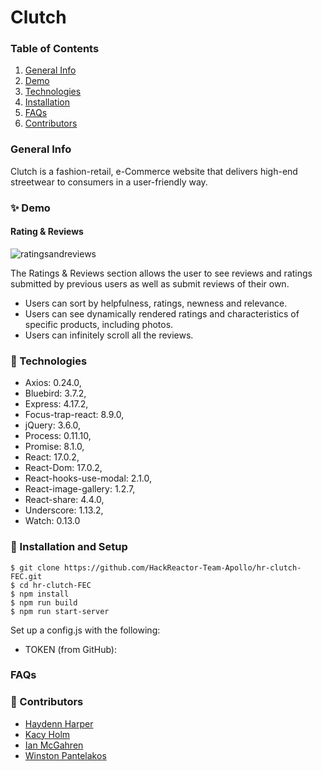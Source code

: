 # Clutch
### Table of Contents
1. [General Info](#🌴-General-Info)
2. [Demo](#✨-Demo)
3. [Technologies](#🧪-Technologies)
4. [Installation](#🚀-Installation)
5. [FAQs](#FAQS)
6. [Contributors](#🤝-Contributors)


### General Info
Clutch is a fashion-retail, e-Commerce website that delivers high-end streetwear to consumers in a user-friendly way. 


### ✨ Demo


#### Rating & Reviews
![ratingsandreviews](https://user-images.githubusercontent.com/91493090/149037692-0c07664a-3dd5-47d0-b0c9-e65b918d7291.gif)

The Ratings & Reviews section allows the user to see reviews and ratings submitted by previous users as well as submit reviews of their own.

* Users can sort by helpfulness, ratings, newness and relevance.
* Users can see dynamically rendered ratings and characteristics of specific products, including photos.
* Users can infinitely scroll all the reviews.

### 🧪 Technologies
* Axios: 0.24.0,
* Bluebird: 3.7.2,
* Express: 4.17.2,
* Focus-trap-react: 8.9.0,
* jQuery: 3.6.0,
* Process: 0.11.10,
* Promise: 8.1.0,
* React: 17.0.2,
* React-Dom: 17.0.2,
* React-hooks-use-modal: 2.1.0,
* React-image-gallery: 1.2.7,
* React-share: 4.4.0,
* Underscore: 1.13.2,
* Watch: 0.13.0


### 🚀 Installation and Setup
```
$ git clone https://github.com/HackReactor-Team-Apollo/hr-clutch-FEC.git
$ cd hr-clutch-FEC
$ npm install
$ npm run build
$ npm run start-server
```
Set up a config.js with the following: 

* TOKEN (from GitHub): 


### FAQs


### 🤝 Contributors
- [Haydenn Harper](https://www.linkedin.com/in/haydenn-harper)
- [Kacy Holm](https://www.linkedin.com/in/kacy-holm)
- [Ian McGahren](https://www.linkedin.com/in/imcgahren/)
- [Winston Pantelakos](https://www.linkedin.com/in/winston-pantelakos/)
